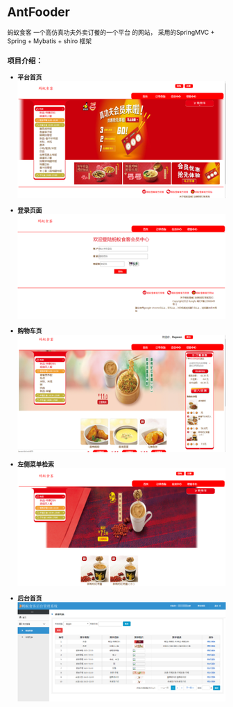 # AntFooder
蚂蚁食客
一个高仿真功夫外卖订餐的一个平台 的网站，
采用的SpringMVC + Spring + Mybatis + shiro 框架

### 项目介绍：
- **平台首页**
![平台首页](https://github.com/shandianlala/AntFooder/blob/master/src/main/webapp/resource/img/AntFooder-index-page.png)

- **登录页面**
![登录页面](https://github.com/shandianlala/AntFooder/blob/master/src/main/webapp/resource/img/AntFooder-login-page.png)

- **购物车页**
![购物车页](https://github.com/shandianlala/AntFooder/blob/master/src/main/webapp/resource/img/AntFooder-shopcar-page.png)

- **左侧菜单检索**
![左侧菜单检索](https://github.com/shandianlala/AntFooder/blob/master/src/main/webapp/resource/img/AntFooder-menu-page.png)

- **后台首页**
![后台首页](https://github.com/shandianlala/AntFooder/blob/master/src/main/webapp/resource/img/AntFooder-back-index-page.png)

